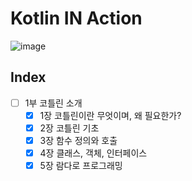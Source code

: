 # Kotlin IN Action

![image](http://image.yes24.com/goods/55148593/200x0)

## Index

- [ ] 1부 코틀린 소개
    - [x] 1장 코틀린이란 무엇이며, 왜 필요한가?
    - [x] 2장 코틀린 기초
    - [x] 3장 함수 정의와 호출
    - [x] 4장 클래스, 객체, 인터페이스
    - [x] 5장 람다로 프로그래밍 
